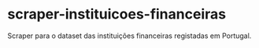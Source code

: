 scraper-instituicoes-financeiras
================================

Scraper para o dataset das instituições financeiras registadas em Portugal.
